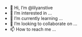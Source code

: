 - 👋 Hi, I’m @lilyanstive
- 👀 I’m interested in ...
- 🌱 I’m currently learning ...
- 💞️ I’m looking to collaborate on ...
- 📫 How to reach me ...

<!---
lilyanstive/lilyanstive is a ✨ special ✨ repository because its `README.md` (this file) appears on your GitHub profile.
You can click the Preview link to take a look at your changes.
--->
